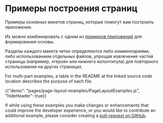 # Примеры построения страниц

<p class="description">Примеры основных макетов страниц, которые помогут вам построить приложение.</p>

Их можно комбинировать с одним из [примеров приложений](https://github.com/mui-org/material-ui/tree/master/examples) для формирования основы.

Разделы каждого макета четко определяются либо комментариями, либо использованием отдельных файлов, упрощая извлечение частей страницы (например, «героя» или нижнего колонтитула) для повторного использования на других страницах.

For multi-part examples, a table in the README at the linked source code location describes the purpose of each file.

{{"demo": "pages/page-layout-examples/PageLayoutExamples.js", "hideHeader": true}}

If while using these examples you make changes or enhancements that could improve the developer experience, or you would like to contribute an additional example, please consider creating a [pull-request on GitHub](https://github.com/mui-org/material-ui/pulls).
